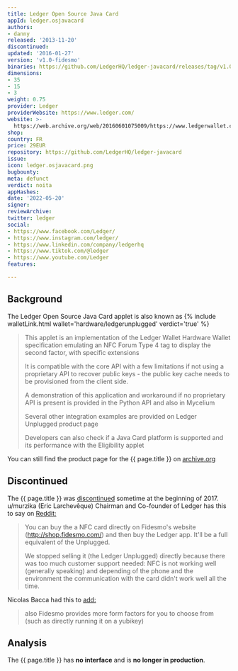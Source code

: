 ```yaml
---
title: Ledger Open Source Java Card
appId: ledger.osjavacard
authors:
- danny
released: '2013-11-20'
discontinued: 
updated: '2016-01-27'
version: 'v1.0-fidesmo'
binaries: https://github.com/LedgerHQ/ledger-javacard/releases/tag/v1.0-fidesmo
dimensions:
- 35
- 15
- 3
weight: 0.75
provider: Ledger
providerWebsite: https://www.ledger.com/
website: >-
  https://web.archive.org/web/20160601075009/https://www.ledgerwallet.com/products/6-ledger-unplugged
shop: 
country: FR
price: 29EUR
repository: https://github.com/LedgerHQ/ledger-javacard
issue: 
icon: ledger.osjavacard.png
bugbounty: 
meta: defunct
verdict: noita
appHashes: 
date: '2022-05-20'
signer: 
reviewArchive: 
twitter: ledger
social:
- https://www.facebook.com/Ledger/
- https://www.instagram.com/ledger/
- https://www.linkedin.com/company/ledgerhq
- https://www.tiktok.com/@ledger
- https://www.youtube.com/Ledger
features: 

---
```


## Background 

The Ledger Open Source Java Card applet is also known as {% include walletLink.html wallet='hardware/ledgerunplugged' verdict='true' %}

> This applet is an implementation of the Ledger Wallet Hardware Wallet specification emulating an NFC Forum Type 4 tag to display the second factor, with specific extensions
>
> It is compatible with the core API with a few limitations if not using a proprietary API to recover public keys - the public key cache needs to be provisioned from the client side.
>
> A demonstration of this application and workaround if no proprietary API is present is provided in the Python API and also in Mycelium
>
> Several other integration examples are provided on Ledger Unplugged product page
>
> Developers can also check if a Java Card platform is supported and its performance with the Eligibility applet

You can still find the product page for the {{ page.title }} on [archive.org](https://web.archive.org/web/20160601075009/https://www.ledgerwallet.com/products/6-ledger-unplugged)

## Discontinued 

The {{ page.title }} was [discontinued](https://support.ledger.com/hc/en-us/articles/360010500620-Discontinued-products?docs=true) sometime at the beginning of 2017. u/murzika (Eric Larchevêque) Chairman and Co-founder of Ledger has this to say on [Reddit:](https://www.reddit.com/r/Bitcoin/comments/5p4oza/comment/dcoc4c5/?utm_source=reddit&utm_medium=web2x&context=3)

> You can buy the a NFC card directly on Fidesmo's website (http://shop.fidesmo.com/) and then buy the Ledger app. It'll be a full equivalent of the Unplugged.
> 
> We stopped selling it (the Ledger Unplugged) directly because there was too much customer support needed: NFC is not working well (generally speaking) and depending of the phone and the environment the communication with the card didn't work well all the time.

Nicolas Bacca had this to [add:](https://www.reddit.com/r/Bitcoin/comments/5p4oza/comment/dcocntn/?utm_source=reddit&utm_medium=web2x&context=3) 

> also Fidesmo provides more form factors for you to choose from (such as directly running it on a yubikey)

## Analysis 

The {{ page.title }} has **no interface** and is **no longer in production**.

